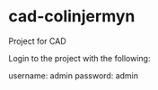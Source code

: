 cad-colinjermyn
===============

Project for CAD

Login to the project with the following:

username: admin
password: admin
